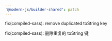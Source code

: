 ```yaml
---
'@modern-js/builder-shared': patch
---
```


fix(compiled-sass): remove duplicated toString key

fix(compiled-sass): 删除重复的 toString 键
